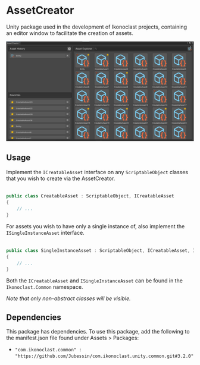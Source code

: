 # AssetCreator

Unity package used in the development of Ikonoclast projects, containing an editor window to facilitate the creation of assets.

![Editor Window](https://github.com/Jubessin/com.ikonoclast.asset-creator/blob/main/Documentation~/Editor_Window.png)

## Usage

Implement the `ICreatableAsset` interface on any `ScriptableObject` classes that you wish to create via the AssetCreator.

```csharp

public class CreatableAsset : ScriptableObject, ICreatableAsset
{
	// ...
}

```

For assets you wish to have only a single instance of, also implement the `ISingleInstanceAsset` interface.

```csharp

public class SingleInstanceAsset : ScriptableObject, ICreatableAsset, ISingleInstanceAsset
{
	// ...
}

```

Both the `ICreatableAsset` and `ISingleInstanceAsset` can be found in the `Ikonoclast.Common` namespace.

*Note that only non-abstract classes will be visible.*

## Dependencies

This package has dependencies. To use this package, add the following to the manifest.json file found under Assets > Packages:

* `"com.ikonoclast.common" : "https://github.com/Jubessin/com.ikonoclast.unity.common.git#3.2.0"`
